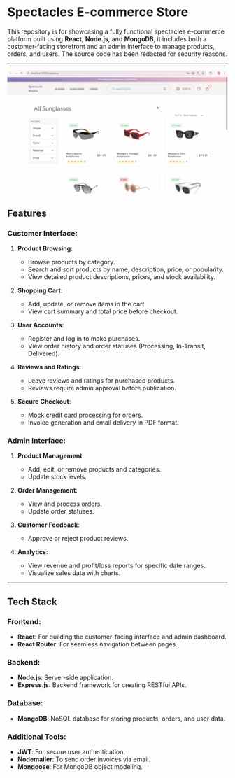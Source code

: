 # Spectacles E-commerce Store

This repository is for showcasing a fully functional spectacles e-commerce platform built using **React**, **Node.js**, and **MongoDB**, it includes both a customer-facing storefront and an admin interface to manage products, orders, and users. The source code has been redacted for security reasons.

---
![](https://github.com/zeniamazhar/Ecommerce-website/blob/main/Screenshot%202025-02-02%20at%2017.42.45.png)

## Features

### Customer Interface:
1. **Product Browsing**:
   - Browse products by category.
   - Search and sort products by name, description, price, or popularity.
   - View detailed product descriptions, prices, and stock availability.

2. **Shopping Cart**:
   - Add, update, or remove items in the cart.
   - View cart summary and total price before checkout.

3. **User Accounts**:
   - Register and log in to make purchases.
   - View order history and order statuses (Processing, In-Transit, Delivered).

4. **Reviews and Ratings**:
   - Leave reviews and ratings for purchased products.
   - Reviews require admin approval before publication.

5. **Secure Checkout**:
   - Mock credit card processing for orders.
   - Invoice generation and email delivery in PDF format.

### Admin Interface:
1. **Product Management**:
   - Add, edit, or remove products and categories.
   - Update stock levels.

2. **Order Management**:
   - View and process orders.
   - Update order statuses.

3. **Customer Feedback**:
   - Approve or reject product reviews.

4. **Analytics**:
   - View revenue and profit/loss reports for specific date ranges.
   - Visualize sales data with charts.

---

## Tech Stack

### Frontend:
- **React**: For building the customer-facing interface and admin dashboard.
- **React Router**: For seamless navigation between pages.

### Backend:
- **Node.js**: Server-side application.
- **Express.js**: Backend framework for creating RESTful APIs.

### Database:
- **MongoDB**: NoSQL database for storing products, orders, and user data.

### Additional Tools:
- **JWT**: For secure user authentication.
- **Nodemailer**: To send order invoices via email.
- **Mongoose**: For MongoDB object modeling.

